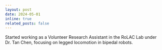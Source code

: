 ```yaml
---
layout: post
date: 2024-05-01
inline: true
related_posts: false
---
```


Started working as a Volunteer Research Assistant in the RoLAC Lab under Dr. Tan Chen, focusing on legged locomotion in bipedal robots.